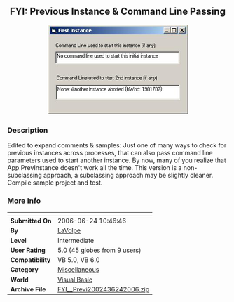 ﻿<div align="center">

## FYI: Previous Instance &amp; Command Line Passing

<img src="PIC20066231149555221.jpg">
</div>

### Description

Edited to expand comments &amp; samples: Just one of many ways to check for previous instances across processes, that can also pass command line parameters used to start another instance. By now, many of you realize that App.PrevInstance doesn't work all the time. This version is a non-subclassing approach, a subclassing approach may be slightly cleaner. Compile sample project and test.
 
### More Info
 


<span>             |<span>
---                |---
**Submitted On**   |2006-06-24 10:46:46
**By**             |[LaVolpe](https://github.com/Planet-Source-Code/PSCIndex/blob/master/ByAuthor/lavolpe.md)
**Level**          |Intermediate
**User Rating**    |5.0 (45 globes from 9 users)
**Compatibility**  |VB 5\.0, VB 6\.0
**Category**       |[Miscellaneous](https://github.com/Planet-Source-Code/PSCIndex/blob/master/ByCategory/miscellaneous__1-1.md)
**World**          |[Visual Basic](https://github.com/Planet-Source-Code/PSCIndex/blob/master/ByWorld/visual-basic.md)
**Archive File**   |[FYI\_\_Previ2002436242006\.zip](https://github.com/Planet-Source-Code/lavolpe-fyi-previous-instance-amp-command-line-passing__1-65750/archive/master.zip)








